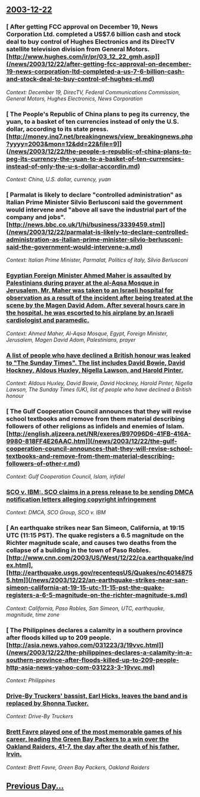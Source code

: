 ## [2003-12-22](/news/2003/12/22/index.md)

### [ After getting FCC approval on December 19, News Corporation Ltd. completed a US$7.6 billion cash and stock deal to buy control of Hughes Electronics and its DirecTV satellite television division from General Motors. [http://www.hughes.com/ir/pr/03_12_22_gmh.asp]](/news/2003/12/22/after-getting-fcc-approval-on-december-19-news-corporation-ltd-completed-a-us-7-6-billion-cash-and-stock-deal-to-buy-control-of-hughes-el.md)
_Context: December 19, DirecTV, Federal Communications Commission, General Motors, Hughes Electronics, News Corporation_

### [ The People's Republic of China plans to peg its currency, the yuan, to a basket of ten currencies instead of only the U.S. dollar, according to its state press. [http://money.inq7.net/breakingnews/view_breakingnews.php?yyyy=2003&mon=12&dd=22&file=9]](/news/2003/12/22/the-people-s-republic-of-china-plans-to-peg-its-currency-the-yuan-to-a-basket-of-ten-currencies-instead-of-only-the-u-s-dollar-accordin.md)
_Context: China, U.S. dollar, currency, yuan_

### [ Parmalat is likely to declare "controlled administration" as Italian Prime Minister Silvio Berlusconi said the government would intervene and "above all save the industrial part of the company and jobs". [http://news.bbc.co.uk/1/hi/business/3339459.stm]](/news/2003/12/22/parmalat-is-likely-to-declare-controlled-administration-as-italian-prime-minister-silvio-berlusconi-said-the-government-would-intervene-a.md)
_Context: Italian Prime Minister, Parmalat, Politics of Italy, Silvio Berlusconi_

### [ Egyptian Foreign Minister Ahmed Maher is assaulted by Palestinians during prayer at the al-Aqsa Mosque in Jerusalem. Mr. Maher was taken to an Israeli hospital for observation as a result of the incident after being treated at the scene by the Magen David Adom. After several hours care in the hospital, he was escorted to his airplane by an Israeli cardiologist and paramedic. ](/news/2003/12/22/egyptian-foreign-minister-ahmed-maher-is-assaulted-by-palestinians-during-prayer-at-the-al-aqsa-mosque-in-jerusalem-mr-maher-was-taken-to.md)
_Context: Ahmed Maher, Al-Aqsa Mosque, Egypt, Foreign Minister, Jerusalem, Magen David Adom, Palestinians, prayer_

### [ A list of people who have declined a British honour was leaked to "The Sunday Times". The list includes David Bowie, David Hockney, Aldous Huxley, Nigella Lawson, and Harold Pinter. ](/news/2003/12/22/a-list-of-people-who-have-declined-a-british-honour-was-leaked-to-the-sunday-times-the-list-includes-david-bowie-david-hockney-aldous.md)
_Context: Aldous Huxley, David Bowie, David Hockney, Harold Pinter, Nigella Lawson, The Sunday Times (UK), list of people who have declined a British honour_

### [ The Gulf Cooperation Council announces that they will revise school textbooks and remove from them material describing followers of other religions as infidels and enemies of Islam. [http://english.aljzeera.net/NR/exeres/B97096D6-41FB-416A-9980-818FF4E26AAC.htm]](/news/2003/12/22/the-gulf-cooperation-council-announces-that-they-will-revise-school-textbooks-and-remove-from-them-material-describing-followers-of-other-r.md)
_Context: Gulf Cooperation Council, Islam, infidel_

### [ SCO v. IBM:. SCO claims in a press release to be sending DMCA notification letters alleging copyright infringement ](/news/2003/12/22/sco-v-ibm-sco-claims-in-a-press-release-to-be-sending-dmca-notification-letters-alleging-copyright-infringement.md)
_Context: DMCA, SCO Group, SCO v. IBM_

### [ An earthquake strikes near San Simeon, California, at 19:15 UTC (11:15 PST). The quake registers a 6.5 magnitude on the Richter magnitude scale, and causes two deaths from the collapse of a building in the town of Paso Robles. [http://www.cnn.com/2003/US/West/12/22/ca.earthquake/index.html],[http://earthquake.usgs.gov/recenteqsUS/Quakes/nc40148755.htm]](/news/2003/12/22/an-earthquake-strikes-near-san-simeon-california-at-19-15-utc-11-15-pst-the-quake-registers-a-6-5-magnitude-on-the-richter-magnitude-s.md)
_Context: California, Paso Robles, San Simeon, UTC, earthquake, magnitude, time zone_

### [ The Philippines declares a calamity in a southern province after floods killed up to 209 people. [http://asia.news.yahoo.com/031223/3/19vvc.html]](/news/2003/12/22/the-philippines-declares-a-calamity-in-a-southern-province-after-floods-killed-up-to-209-people-http-asia-news-yahoo-com-031223-3-19vvc.md)
_Context: Philippines_

### [ Drive-By Truckers' bassist, Earl Hicks, leaves the band and is replaced by Shonna Tucker.](/news/2003/12/22/drive-by-truckers-bassist-earl-hicks-leaves-the-band-and-is-replaced-by-shonna-tucker.md)
_Context: Drive-By Truckers_

### [ Brett Favre played one of the most memorable games of his career, leading the Green Bay Packers to a win over the Oakland Raiders, 41-7, the day after the death of his father, Irvin.](/news/2003/12/22/brett-favre-played-one-of-the-most-memorable-games-of-his-career-leading-the-green-bay-packers-to-a-win-over-the-oakland-raiders-41-7-th.md)
_Context: Brett Favre, Green Bay Packers, Oakland Raiders_

## [Previous Day...](/news/2003/12/21/index.md)

